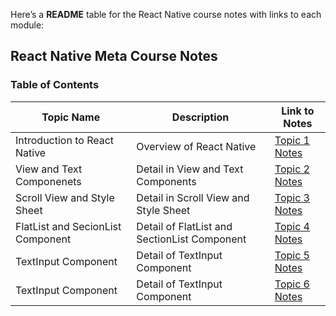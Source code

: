 Here’s a **README** table for the React Native course notes with links to each module:

## **React Native Meta Course Notes**
### Table of Contents

| Topic Name                        | Description                                  | Link to Notes                                                                                                                              |
| --------------------------------- | -------------------------------------------- | ------------------------------------------------------------------------------------------------------------------------------------------ |
| Introduction to React Native      | Overview of React Native                     | [Topic 1 Notes](https://github.com/gagandeepsingh101/React-Native-Learning-Journey/blob/main/Notes/Introduction%20to%20React%20Native.md)  |
| View and Text Componenets         | Detail in View and Text Components           | [Topic 2 Notes](https://github.com/gagandeepsingh101/React-Native-Learning-Journey/blob/main/Notes/Text%20%20and%20View.md)                |
| Scroll View and Style Sheet       | Detail in Scroll View and Style Sheet        | [Topic 3 Notes](https://github.com/gagandeepsingh101/React-Native-Learning-Journey/blob/main/Notes/Scroll%20View%20and%20Style%20Sheet.md) |
| FlatList and SecionList Component | Detail of FlatList and SectionList Component | [Topic 4 Notes](https://github.com/gagandeepsingh101/React-Native-Learning-Journey/blob/main/Notes/Flat%20List%20and%20Section%20List.md)  |
| TextInput Component               | Detail of TextInput Component                | [Topic 5 Notes](https://github.com/gagandeepsingh101/React-Native-Learning-Journey/blob/main/Notes/TextInput.md)                           |
| TextInput Component               | Detail of TextInput Component                | [Topic 6 Notes](https://github.com/gagandeepsingh101/Pressable%20Button%20,%20Images%20and%20Hooks/blob/main/Notes/TextInput.md)          |
